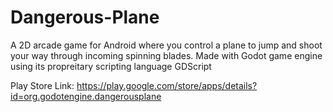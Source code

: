 # Dangerous-Plane
A 2D arcade game for Android where you control a plane to jump and shoot your way through incoming spinning blades. Made with Godot game engine using its propreitary scripting language GDScript 

Play Store Link: https://play.google.com/store/apps/details?id=org.godotengine.dangerousplane
